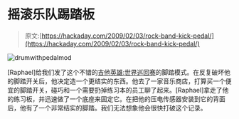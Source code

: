 # 摇滚乐队踢踏板

> 原文:[https://hackaday.com/2009/02/03/rock-band-kick-pedal/](https://hackaday.com/2009/02/03/rock-band-kick-pedal/)

![drumwithpedalmod](../Images/14efeb609e53d2753e18fd7524976f04.png "drumwithpedalmod")

[Raphael]给我们发了这个不错的[吉他英雄:世界巡回赛](http://mr-break-it.blogspot.com/2009/02/kick-pedal-mod-for-guitar-hero-world.html)的脚踏模式。在反复破坏他的脚踏开关后，他决定造一个更结实的东西。他去了一家音乐商店，打算买一个便宜的脚踏开关，碰巧和一个需要扔掉练习本的员工聊了起来。[Raphael]拿走了他的练习板，并迅速做了一个底座来固定它。在把他的压电传感器安装到它的背面后，他有了一个非常结实的脚踏。我们无法想象他会很快打破这个记录。